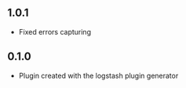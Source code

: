 
## 1.0.1
  - Fixed errors capturing
## 0.1.0
  - Plugin created with the logstash plugin generator
